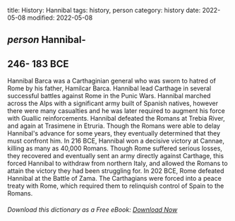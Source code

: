 title: History: Hannibal
tags: history, person
category: history
date: 2022-05-08
modified: 2022-05-08

## _person_ Hannibal-
 246-
183 BCE
-
Hannibal Barca was a
Carthaginian general who was sworn to hatred of Rome by his father,
Hamilcar Barca. Hannibal lead Carthage in several successful battles
against Rome in the Punic Wars. Hannibal marched across the Alps with
a significant army built of Spanish natives, however there were many
casualties and he was later required to augment his force with Guallic
reinforcements. Hannibal defeated the Romans at Trebia River, and
again at Trasimene in Etruria. Though the Romans were able to delay
Hannibal's advance for some years, they eventually determined that they
must confront him. In 216 BCE,
 Hannibal won a decisive victory
at Cannae, killing as many as 40,000 Romans. Though Rome suffered
serious losses, they recovered and eventually sent an army directly
against Carthage, this forced Hannibal to withdraw from northern Italy,
and allowed the Romans to attain the victory they had been struggling
for. In 202 BCE,
 Rome defeated Hannibal at the Battle of
Zama. The Carthagians were forced into a peace treaty with Rome,
which required them to relinquish control of Spain to the Romans.


###### Download *this* dictionary as a Free eBook: [Download Now]({static}static/SerfHistoryDictionary.pdf)

